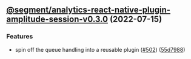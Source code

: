 ## [@segment/analytics-react-native-plugin-amplitude-session-v0.3.0](https://github.com/segmentio/analytics-react-native/compare/@segment/analytics-react-native-plugin-amplitude-session-v0.2.1...@segment/analytics-react-native-plugin-amplitude-session-v0.3.0) (2022-07-15)


### Features

* spin off the queue handling into a reusable plugin ([#502](https://github.com/segmentio/analytics-react-native/issues/502)) ([55d7988](https://github.com/segmentio/analytics-react-native/commit/55d798821163d5a41902a6bc099b1bfcbd853a17))
